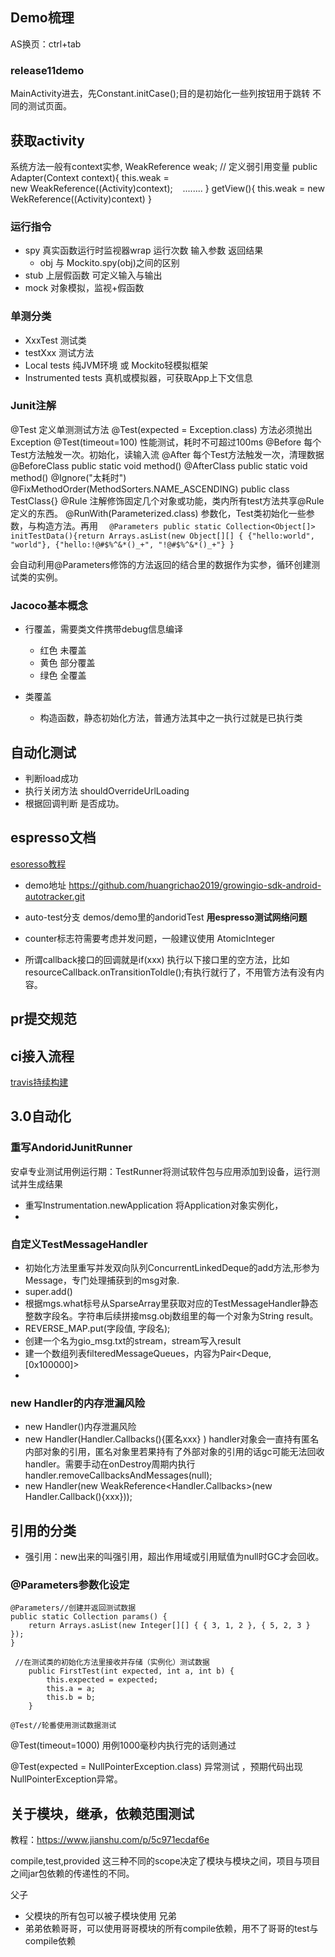 
## Demo梳理
AS换页：ctrl+tab 
### release11demo
MainActivity进去，先Constant.initCase();目的是初始化一些列按钮用于跳转
不同的测试页面。


## 获取activity
系统方法一般有context实参,
WeakReference<Activity> weak; // 定义弱引用变量
public Adapter(Context context){
this.weak = new WeakReference<Activity>((Activity)context);
   ........
}
getView(){
  this.weak = new WekReference<Activity>((Activity)context)
}


### 运行指令
 - spy 真实函数运行时监视器wrap 运行次数 输入参数 返回结果
   - obj 与 Mockito.spy(obj)之间的区别
 - stub 上层假函数 可定义输入与输出
 - mock 对象模拟，监视+假函数

### 单测分类
- XxxTest 测试类
- testXxx 测试方法
- Local tests 纯JVM环境 或 Mockito轻模拟框架
- Instrumented tests 真机或模拟器，可获取App上下文信息

### Junit注解
@Test 定义单测测试方法
@Test(expected = Exception.class) 方法必须抛出Exception
@Test(timeout=100) 性能测试，耗时不可超过100ms
@Before 每个Test方法触发一次。初始化，读输入流
@After 每个Test方法触发一次，清理数据
@BeforeClass public static void method()
@AfterClass public static void method()
@Ignore("太耗时")
@FixMethodOrder(MethodSorters.NAME_ASCENDING) public class TestClass{}
@Rule 注解修饰固定几个对象或功能，类内所有test方法共享@Rule定义的东西。
@RunWith(Parameterized.class) 参数化，Test类初始化一些参数，与构造方法。再用 ```  @Parameters
        public static Collection<Object[]> initTestData(){return Arrays.asList(new Object[][] {
            {"hello:world", "world"},
            {"hello:!@#$%^&*()_+", "!@#$%^&*()_+"}
        }```

  会自动利用@Parameters修饰的方法返回的结合里的数据作为实参，循环创建测试类的实例。

### Jacoco基本概念
- 行覆盖，需要类文件携带debug信息编译
  - 红色 未覆盖
  - 黄色 部分覆盖
  - 绿色 全覆盖

- 类覆盖
  - 构造函数，静态初始化方法，普通方法其中之一执行过就是已执行类



## 自动化测试
- 判断load成功
- 执行关闭方法  shouldOverrideUrlLoading
- 根据回调判断 是否成功。

## espresso文档
[esoresso教程](https://www.jianshu.com/p/94e66dcb22b1)
- demo地址 https://github.com/huangrichao2019/growingio-sdk-android-autotracker.git 
- auto-test分支 demos/demo里的andoridTest
**用espresso测试网络问题**

- counter标志符需要考虑并发问题，一般建议使用 AtomicInteger
- 所谓callback接口的回调就是if(xxx) 执行以下接口里的空方法，比如resourceCallback.onTransitionToIdle();有执行就行了，不用管方法有没有内容。
## pr提交规范
      
## ci接入流程
[travis持续构建](https://www.cnblogs.com/blackpuppy/p/use_travis_to_build_and_deploy.html)


## 3.0自动化

### 重写AndoridJunitRunner
安卓专业测试用例运行期：TestRunner将测试软件包与应用添加到设备，运行测试并生成结果
- 重写Instrumentation.newApplication 将Application对象实例化，
- 

### 自定义TestMessageHandler
- 初始化方法里重写并发双向队列ConcurrentLinkedDeque的add方法,形参为Message，专门处理捕获到的msg对象.
- super.add()
- 根据mgs.what标号从SparseArray里获取对应的TestMessageHandler静态整数字段名。字符串后续拼接msg.obj数组里的每一个对象为String result。
- REVERSE_MAP.put(字段值, 字段名);
- 创建一个名为gio_msg.txt的stream，stream写入result
- 建一个数组列表filteredMessageQueues，内容为Pair<Deque<Message>, [0x100000]>
- 




### new Handler的内存泄漏风险
- new Handler()内存泄漏风险
- new Handler(Handler.Callbacks(){匿名xxx} ) handler对象会一直持有匿名内部对象的引用，匿名对象里若果持有了外部对象的引用的话gc可能无法回收handler。需要手动在onDestroy周期内执行handler.removeCallbacksAndMessages(null);
- new Handler(new WeakReference<Handler.Callbacks>(new Handler.Callback(){xxx}));



## 引用的分类
- 强引用：new出来的叫强引用，超出作用域或引用赋值为null时GC才会回收。


### @Parameters参数化设定
```
@Parameters//创建并返回测试数据
public static Collection params() {
    return Arrays.asList(new Integer[][] { { 3, 1, 2 }, { 5, 2, 3 } });
}

 //在测试类的初始化方法里接收并存储（实例化）测试数据
    public FirstTest(int expected, int a, int b) {
        this.expected = expected;
        this.a = a;
        this.b = b;
    }

@Test//轮番使用测试数据测试

```

@Test(timeout=1000) 用例1000毫秒内执行完的话则通过

@Test(expected = NullPointerException.class) 异常测试 ，预期代码出现NullPointerException异常。

## 关于模块，继承，依赖范围测试
教程：https://www.jianshu.com/p/5c971ecdaf6e

compile,test,provided 这三种不同的scope决定了模块与模块之间，项目与项目之间jar包依赖的传递性的不同。

父子
- 父模块的所有包可以被子模块使用
兄弟
- 弟弟依赖哥哥，可以使用哥哥模块的所有compile依赖，用不了哥哥的test与compile依赖